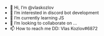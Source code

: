 - 👋 Hi, I’m @vlaskozlov
- 👀 I’m interested in discord bot development
- 🌱 I’m currently learning JS
- 💞️ I’m looking to collaborate on ...
- 📫 How to reach me DD: Vlas Kozlov#6872

<!---
vlaskozlov/vlaskozlov is a ✨ special ✨ repository because its `README.md` (this file) appears on your GitHub profile.
You can click the Preview link to take a look at your changes.
--->
